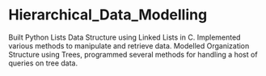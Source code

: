 # Hierarchical_Data_Modelling
Built Python Lists Data Structure using Linked Lists in C. Implemented various methods to manipulate and retrieve data. Modelled Organization Structure using Trees, programmed several methods for handling a host of queries on tree data. 
